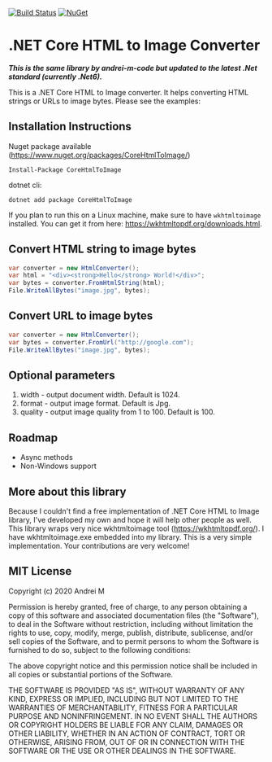 [![Build Status](https://travis-ci.org/andrei-m-code/net-core-html-to-image.svg?branch=master)](https://travis-ci.org/andrei-m-code/net-core-html-to-image) [![NuGet](https://img.shields.io/nuget/v/CoreHtmlToImage.svg)](https://www.nuget.org/packages/CoreHtmlToImage/)

# .NET Core HTML to Image Converter

**_This is the same library by andrei-m-code but updated to the latest .Net standard (currently .Net6)._**

This is a .NET Core HTML to Image converter. It helps converting HTML strings or URLs to image bytes. Please see the examples:

## Installation Instructions
Nuget package available (https://www.nuget.org/packages/CoreHtmlToImage/)
```
Install-Package CoreHtmlToImage
```
dotnet cli:
```
dotnet add package CoreHtmlToImage
```

If you plan to run this on a Linux machine, make sure to have `wkhtmltoimage` installed. You can get it from here: https://wkhtmltopdf.org/downloads.html.

## Convert HTML string to image bytes
```c#
var converter = new HtmlConverter();
var html = "<div><strong>Hello</strong> World!</div>";
var bytes = converter.FromHtmlString(html);
File.WriteAllBytes("image.jpg", bytes);
```
            
## Convert URL to image bytes
```c#
var converter = new HtmlConverter();
var bytes = converter.FromUrl("http://google.com");
File.WriteAllBytes("image.jpg", bytes);
```

## Optional parameters
1. width - output document width. Default is 1024.
2. format - output image format. Default is Jpg.
3. quality - output image quality from 1 to 100. Default is 100.

## Roadmap
* Async methods
* Non-Windows support

## More about this library
Because I couldn't find a free implementation of .NET Core HTML to Image library, I've developed my own and hope it will help other people as well. This library wraps very nice wkhtmltoimage tool (https://wkhtmltopdf.org/). I have wkhtmltoimage.exe embedded into my library. This is a very simple implementation. Your contributions are very welcome!

## MIT License

Copyright (c) 2020 Andrei M

Permission is hereby granted, free of charge, to any person obtaining a copy of this software and associated documentation files (the "Software"), to deal in the Software without restriction, including without limitation the rights to use, copy, modify, merge, publish, distribute, sublicense, and/or sell copies of the Software, and to permit persons to whom the Software is furnished to do so, subject to the following conditions:

The above copyright notice and this permission notice shall be included in all copies or substantial portions of the Software.

THE SOFTWARE IS PROVIDED "AS IS", WITHOUT WARRANTY OF ANY KIND, EXPRESS OR IMPLIED, INCLUDING BUT NOT LIMITED TO THE WARRANTIES OF MERCHANTABILITY, FITNESS FOR A PARTICULAR PURPOSE AND NONINFRINGEMENT. IN NO EVENT SHALL THE AUTHORS OR COPYRIGHT HOLDERS BE LIABLE FOR ANY CLAIM, DAMAGES OR OTHER LIABILITY, WHETHER IN AN ACTION OF CONTRACT, TORT OR OTHERWISE, ARISING FROM, OUT OF OR IN CONNECTION WITH THE SOFTWARE OR THE USE OR OTHER DEALINGS IN THE SOFTWARE.
